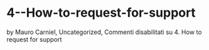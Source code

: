 # 4--How-to-request-for-support

by Mauro Carniel, Uncategorized, Commenti disabilitati su 4. How to request for support

